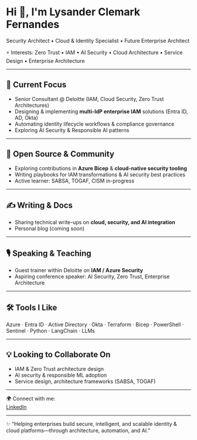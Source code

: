 # Hi 👋, I'm Lysander Clemark Fernandes  
Security Architect • Cloud & Identity Specialist • Future Enterprise Architect  

⚡ Interests: Zero Trust • IAM • AI Security • Cloud Architecture • Service Design • Enterprise Architecture  

---

## 🚀 Current Focus  
- Senior Consultant @ Deloitte (IAM, Cloud Security, Zero Trust Architectures)  
- Designing & implementing **multi-IdP enterprise IAM** solutions (Entra ID, AD, Okta)  
- Automating identity lifecycle workflows & compliance governance  
- Exploring AI Security & Responsible AI patterns  

---

## 🌱 Open Source & Community  
- Exploring contributions in **Azure Bicep** & **cloud-native security tooling**  
- Writing playbooks for IAM transformations & AI security best practices  
- Active learner: SABSA, TOGAF, CISM in-progress  

---

## ✍️ Writing & Docs  
- Sharing technical write-ups on **cloud, security, and AI integration**  
- Personal blog (coming soon)  

---

## 🎙️ Speaking & Teaching  
- Guest trainer within Deloitte on **IAM / Azure Security**  
- Aspiring conference speaker: AI Security, Zero Trust, Enterprise Architecture  

---

## 🛠️ Tools I Like  
Azure · Entra ID · Active Directory · Okta · Terraform · Bicep · PowerShell · Sentinel · Python · LangChain · LLMs  

---

## 💡 Looking to Collaborate On  
- IAM & Zero Trust architecture design  
- AI security & responsible ML adoption  
- Service design, architecture frameworks (SABSA, TOGAF)  

---

🌍 Connect with me:  
[LinkedIn](https://www.linkedin.com/mrlcf)

---

✨ “Helping enterprises build secure, intelligent, and scalable identity & cloud platforms—through architecture, automation, and AI.”  

<!---
MrLCF/MrLCF is a ✨ special ✨ repository because its `README.md` (this file) appears on your GitHub profile.
You can click the Preview link to take a look at your changes.
--->
